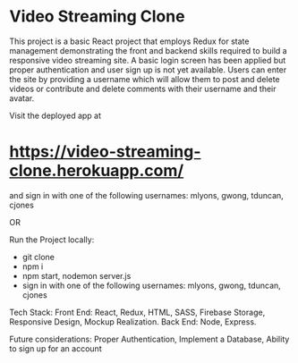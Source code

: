 # Video Streaming Clone

This project is a basic React project that employs Redux for state management demonstrating the front and backend skills required to build a responsive video streaming site.  A basic login screen has been applied but proper authentication and user sign up is not yet available.  Users can enter the site by providing a username which will allow them to post and delete videos or contribute and delete comments with their username and their avatar.

Visit the deployed app at 
# https://video-streaming-clone.herokuapp.com/ 
and sign in with one of the following usernames: mlyons, gwong, tduncan, cjones 

OR

Run the Project locally:
- git clone
- npm i
- npm start, nodemon server.js
- sign in with one of the following usernames: mlyons, gwong, tduncan, cjones

Tech Stack:
Front End: React, Redux, HTML, SASS, Firebase Storage, Responsive Design, Mockup Realization.
Back End: Node, Express.


Future considerations: Proper Authentication, Implement a Database, Ability to sign up for an account
